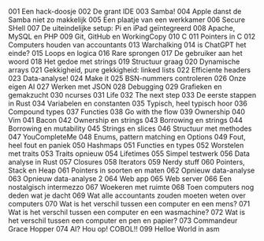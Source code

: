 001 Een hack-doosje
002 De grant IDE
003 Samba!
004 Apple danst de Samba niet zo makkelijk
005 Een plaatje van een werkkamer
006 Secure SHell
007 De uiteindelijke setup: Pi en iPad geïntegreerd
008 Apache, MySQL en PHP
009 Git, GitHub en WorkingCopy
010 C
011 Pointers in C
012 Computers houden van accountants
013 Warchalking
014 is ChatGPT het einde?
015 Loops en logica
016 Rare sprongen
017 De gebruiker aan het woord
018 Het gedoe met strings
019 Structuur graag
020 Dynamische arrays
021 Gekkigheid, pure gekkigheid: linked lists
022 Efficiente headers
023 Data-analyse!
024 Make it
025 BSN-nummers controleren
026 Onze eigen AI
027 Werken met JSON
028 Debugging
029 Grafieken en gemakzucht
030 ncurses
031 Life
032 The next step
033 De eerste stappen in Rust
034 Variabelen en constanten
035 Typisch, heel typisch hoor
036 Compound types
037 Functies
038 Go with the flow
039 Ownership
040 Vim
041 Bacon
042 Ownership en strings
043 Borrowing en strings
044 Borrowing en mutability
045 Strings en slices
046 Structuur met methodes
047 YouCompleteMe
048 Enums, pattern matching en Options
049 Fout, heel fout en paniek
050 Hashmaps
051 Functies en types
052 Worstelen met traits
053 Traits opnieuw
054 Lifetimes
055 Simpel testwerk
056 Data analyse in Rust
057 Closures
058 Iterators
059 Nerdy stuff
060 Pointers, Stack en Heap
061 Pointers in soorten en maten
062 Opnieuw data-analyse
063 Opnieuw data-analyse 2
064 Web app
065 Web server
066 Een nostalgisch intermezzo
067 Woekeren met ruimte
068 Toen computers nog deden wat je dacht
069 Wat alle accountants zouden moeten weten over computers
070 Wat is het verschil tussen een computer en een mens?
071 Wat is het verschil tussen een computer en een wasmachine?
072 Wat is het verschil tussen een computer en pen en papier?
073 Commandeur Grace Hopper
074 AI? Hou op! COBOL!!
099 Helloe World in asm


